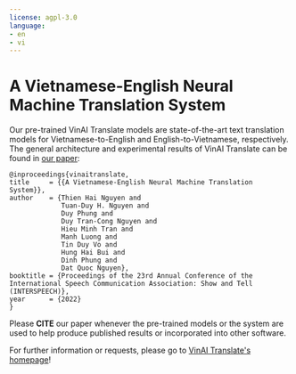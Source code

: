 ```yaml
---
license: agpl-3.0
language:
- en
- vi
---
```

# A Vietnamese-English Neural Machine Translation System

Our pre-trained VinAI Translate models are state-of-the-art text translation models for Vietnamese-to-English and English-to-Vietnamese, respectively. The general architecture and experimental results of VinAI Translate can be found in [our paper](https://openreview.net/forum?id=CRg-RaxKnai):


    @inproceedings{vinaitranslate,
    title     = {{A Vietnamese-English Neural Machine Translation System}},
    author    = {Thien Hai Nguyen and 
                 Tuan-Duy H. Nguyen and 
                 Duy Phung and 
                 Duy Tran-Cong Nguyen and 
                 Hieu Minh Tran and 
                 Manh Luong and 
                 Tin Duy Vo and 
                 Hung Hai Bui and 
                 Dinh Phung and 
                 Dat Quoc Nguyen},
    booktitle = {Proceedings of the 23rd Annual Conference of the International Speech Communication Association: Show and Tell (INTERSPEECH)},
    year      = {2022}
    }
    
Please **CITE** our paper whenever the pre-trained models or the system are used to help produce published results or incorporated into other software.

For further information or requests, please go to [VinAI Translate's homepage](https://github.com/VinAIResearch/VinAI_Translate)!